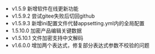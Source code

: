 - v1.5.9 新增软件在线更新功能
- v1.5.9.2 尝试gitee失败后切回github
- v1.5.9.3 新增ini配置文件代替appsetting.yml内的全局配置
- 1.5.10.0 加密产品编辑关键数据
- v1.5.10.1 文件加密支持中文解码
- v1.6.0.0 增加两个表达式，修复部分表达式参数不校验的问题